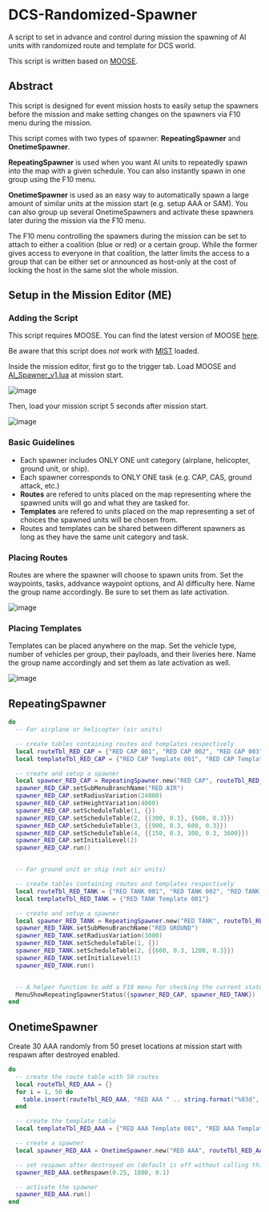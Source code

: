 # DCS-Randomized-Spawner

A script to set in advance and control during mission the spawning of AI units with randomized route and template for DCS world. 

This script is written based on [MOOSE](https://github.com/FlightControl-Master/MOOSE).


## Abstract

This script is designed for event mission hosts to easily setup the spawners before the mission and make setting changes on the spawners via F10 menu during the mission.

This script comes with two types of spawner: **RepeatingSpawner** and **OnetimeSpawner**. 

**RepeatingSpawner** is used when you want AI units to repeatedly spawn into the map with a given schedule. 
You can also instantly spawn in one group using the F10 menu.

**OnetimeSpawner** is used as an easy way to automatically spawn a large amount of similar units at the mission start (e.g. setup AAA or SAM). 
You can also group up several OnetimeSpawners and activate these spawners later during the mission via the F10 menu.

The F10 menu controlling the spawners during the mission can be set to attach to either a coalition (blue or red) or a certain group. 
While the former gives access to everyone in that coalition, the latter limits the access to a group that can be either set or announced as host-only at the cost of locking the host in the same slot the whole mission.

## Setup in the Mission Editor (ME)

### Adding the Script

This script requires MOOSE. You can find the latest version of MOOSE [here](https://github.com/FlightControl-Master/MOOSE).

Be aware that this script does *not* work with [MIST](https://github.com/mrSkortch/MissionScriptingTools) loaded.

Inside the mission editor, first go to the trigger tab.
Load MOOSE and [AI_Spawner_v1.lua](AI_Spawner_v1.lua) at mission start.

![image]()

Then, load your mission script 5 seconds after mission start.

![image]()

### Basic Guidelines

- Each spawner includes ONLY ONE unit category (airplane, helicopter, ground unit, or ship).
- Each spawner corresponds to ONLY ONE task (e.g. CAP, CAS, ground attack, etc.)
- **Routes** are refered to units placed on the map representing where the spawned units will go and what they are tasked for.
- **Templates** are refered to units placed on the map representing a set of choices the spawned units will be chosen from.
- Routes and templates can be shared between different spawners as long as they have the same unit category and task.

### Placing Routes

Routes are where the spawner will choose to spawn units from.
Set the waypoints, tasks, addvance waypoint options, and AI difficulty here.
Name the group name accordingly. Be sure to set them as late activation.

![image]()

### Placing Templates

Templates can be placed anywhere on the map. 
Set the vehicle type, number of vehicles per group, their payloads, and their liveries here. 
Name the group name accordingly and set them as late activation as well.

![image]()

## RepeatingSpawner

```lua
do
  -- For airplane or helicopter (air units)

  -- create tables containing routes and templates respectively
  local routeTbl_RED_CAP = {"RED CAP 001", "RED CAP 002", "RED CAP 003"}
  local templateTbl_RED_CAP = {"RED CAP Template 001", "RED CAP Template 002"}

  -- create and setup a spawner
  local spawner_RED_CAP = RepeatingSpawner.new("RED CAP", routeTbl_RED_CAP, templateTbl_RED_CAP)
  spawner_RED_CAP.setSubMenuBranchName("RED AIR")
  spawner_RED_CAP.setRadiusVariation(24000)
  spawner_RED_CAP.setHeightVariation(4000)
  spawner_RED_CAP.setScheduleTable(1, {})
  spawner_RED_CAP.setScheduleTable(2, {{300, 0.3}, {600, 0.3}})
  spawner_RED_CAP.setScheduleTable(3, {{900, 0.3, 600, 0.3}})
  spawner_RED_CAP.setScheduleTable(4, {{150, 0.3, 300, 0.3, 3600}})
  spawner_RED_CAP.setInitialLevel(2)
  spawner_RED_CAP.run()


  -- For ground unit or ship (not air units)

  -- create tables containing routes and templates respectively
  local routeTbl_RED_TANK = {"RED TANK 001", "RED TANK 002", "RED TANK 003", "RED TANK 004"}
  local templateTbl_RED_TANK = {"RED TANK Template 001"}

  -- create and setup a spawner
  local spawner_RED_TANK = RepeatingSpawner.new("RED TANK", routeTbl_RED_TANK, templateTbl_RED_TANK)
  spawner_RED_TANK.setSubMenuBranchName("RED GROUND")
  spawner_RED_TANK.setRadiusVariation(3000)
  spawner_RED_TANK.setScheduleTable(1, {})
  spawner_RED_TANK.setScheduleTable(2, {{600, 0.3, 1200, 0.3}})
  spawner_RED_TANK.setInitialLevel(1)
  spawner_RED_TANK.run()


  -- A helper function to add a F10 menu for checking the current status of the spwaners
  MenuShowRepeatingSpawnerStatus({spawner_RED_CAP, spawner_RED_TANK})
end
```

## OnetimeSpawner

Create 30 AAA randomly from 50 preset locations at mission start with respawn after destroyed enabled.
```lua
do
  -- create the route table with 50 routes
  local routeTbl_RED_AAA = {}
  for i = 1, 50 do
    table.insert(routeTbl_RED_AAA, "RED AAA " .. string.format("%03d", i))
  end

  -- create the template table
  local templateTbl_RED_AAA = {"RED AAA Template 001", "RED AAA Template 001", "RED AAA Template 002"}

  -- create a spawner
  local spawner_RED_AAA = OnetimeSpawner.new("RED AAA", routeTbl_RED_AAA, templateTbl_RED_AAA, 30)

  -- set respawn after destroyed on (default is off without calling this function)
  spawner_RED_AAA.setRespawn(0.25, 1800, 0.1)

  -- activate the spawner
  spawner_RED_AAA.run()
end
```

